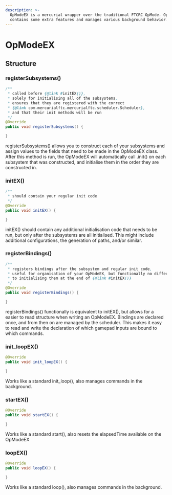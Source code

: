 ```yaml
---
description: >-
  OpModeEX is a mercurial wrapper over the traditional FTCRC OpMode. OpModeEX
  contains some extra features and manages various background behavior.
---
```


# OpModeEX

## Structure

### registerSubsystems()

```java
/**
 * called before {@link #initEX()},
 * solely for initialising all of the subsystems, 
 * ensures that they are registered with the correct 
 * {@link com.mercurialftc.mercurialftc.scheduler.Scheduler}, 
 * and that their init methods will be run
 */
@Override
public void registerSubsystems() {

}
```

registerSubsystems() allows you to construct each of your subsystems and assign values to the fields that need to be made in the OpModeEX class. After this method is run, the OpModeEX will automatically call .init() on each subsystem that was constructed, and initialise them in the order they are constructed in.

### initEX()

```java
/**
 * should contain your regular init code
 */
@Override
public void initEX() {

}
```

initEX() should contain any additional initialisation code that needs to be run, but only after the subsystems are all initialised. This might include additional configurations, the generation of paths, and/or similar.

### registerBindings()

```java
/**
 * registers bindings after the subsystem and regular init code,
 * useful for organisation of your OpModeEX, but functionally no different 
 * to initialising them at the end of {@link #initEX()}
 */
@Override
public void registerBindings() {

}
```

registerBindings() functionally is equivalent to initEX(), but allows for a easier to read structure when writing an OpModeEX. Bindings are declared once, and from then on are managed by the scheduler. This makes it easy to read and write the declaration of which gamepad inputs are bound to which commands.

### init\_loopEX()

```java
@Override
public void init_loopEX() {

}
```

Works like a standard init\_loop(), also manages commands in the background.

### startEX()

```java
@Override
public void startEX() {

}
```

Works like a standard start(), also resets the elapsedTime available on the OpModeEX

### loopEX()

```java
@Override
public void loopEX() {

}
```

Works like a standard loop(), also manages commands in the background.
